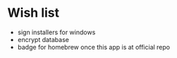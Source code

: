 # Wish list
- sign installers for windows
- encrypt database
- badge for homebrew once this app is at official repo